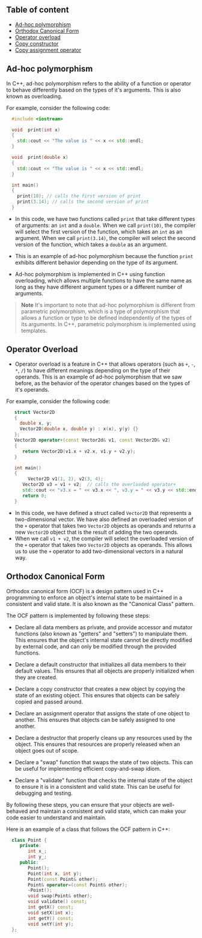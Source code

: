 ## Table of content

- [Ad-hoc polymorphism](#ad-hoc-polymorphism)
- [Orthodox Canonical Form](#orthodox-canonical-form)
- [Operator overload](#operator-overload)
- [Copy constructor](#reference-vs-dereference)
- [Copy assignment operator](#copy-assignment-operator)
<!-- - [Constant class instance in another class](#constant-class-instance-in-another-class)
- [Destructor called without a constructor](#destructor-called-without-a-constructor)
- [Streams](#streams)
- [Data transfer modes](#data-transfer-modes)
- [Text mode operations](#text-mode-operations)
- [Advantages of using streams](#advantages-of-using-streams)
- [File streams](#file-streams)
- [Creating file objects](#creating-file-objects) -->

## Ad-hoc polymorphism

In C++, ad-hoc polymorphism refers to the ability of a function or operator to behave differently based on the types of it's arguments. This is also known as overloading.

For example, consider the following code:

```C++
  #include <iostream>

  void  print(int x)
  {
    std::cout << "The value is " << x << std::endl;
  }

  void  print(double x)
  {
    std::cout << "The value is " << x << std::endl;
  }

  int main()
  {
    print(10); // calls the first version of print
    print(3.14); // calls the second version of print
  }
```

- In this code, we have two functions called `print` that take different types of arguments: an `int` and a `double`. When we call `print(10)`, the compiler will select the first version of the function, which takes an `int` as an argument. When we call `print(3.14)`, the compiler will select the second version of the function, which takes a `double` as an argument.

- This is an example of ad-hoc polymorphism because the function `print` exhibits different behavior depending on the type of its argument.

- Ad-hoc polymorphism is implemented in C++ using function overloading, which allows multiple functions to have the same name as long as they have different argument types or a different number of arguments.
> **Note**
> It's important to note that ad-hoc polymorphism is different from parametric polymorphism, which is a type of polymorphism that allows a function or type to be defined independently of the types of its arguments. In C++, parametric polymorphism is implemented using templates.

## Operator Overload

- Operator overload is a feature in C++ that allows operators (such as `+`, `-`, `*`, `/`) to have different meanings depending on the type of their operands. This is an example of ad-hoc polymorphism that we saw before, as the behavior of the operator changes based on the types of it's operands.

For example, consider the following code:

```C++
   struct Vector2D
   {
     double x, y;
     Vector2D(double x, double y) : x(x), y(y) {}
   };
   Vector2D operator+(const Vector2d& v1, const Vector2D& v2)
   {
      return Vector2D(v1.x + v2.x, v1.y + v2.y);
   }

   int main()
   {
        Vector2D v1(1, 2), v2(3, 4);
      Vector2D v3 = v1 + v2;  // calls the overloaded operator+
      std::cout << "v3.x = " << v3.x << ", v3.y = " << v3.y << std::endl;
      return 0;
   }
```

- In this code, we have defined a struct called `Vector2D` that represents a two-dimensional vector. We have also defined an overloaded version of the `+` operator that takes two `Vector2D` objects as operands and returns a new `Vector2D` object that is the result of adding the two operands.
- When we call `v1 + v2`, the compiler will select the overloaded version of the `+` operator that takes two `Vector2D` objects as operands. This allows us to use the `+` operator to add two-dimensional vectors in a natural way.


## Orthodox Canonical Form

Orthodox canonical form (OCF) is a design pattern used in C++ programming to enforce an object's internal state to be maintained in a consistent and valid state. It is also known as the "Canonical Class" pattern.

The OCF pattern is implemented by following these steps:

- Declare all data members as private, and provide accessor and mutator functions (also known as "getters" and "setters") to manipulate them. This ensures that the object's internal state cannot be directly modified by external code, and can only be modified through the provided functions.

- Declare a default constructor that initializes all data members to their default values. This ensures that all objects are properly initialized when they are created.

- Declare a copy constructor that creates a new object by copying the state of an existing object. This ensures that objects can be safely copied and passed around.

- Declare an assignment operator that assigns the state of one object to another. This ensures that objects can be safely assigned to one another.

- Declare a destructor that properly cleans up any resources used by the object. This ensures that resources are properly released when an object goes out of scope.

- Declare a "swap" function that swaps the state of two objects. This can be useful for implementing efficient copy-and-swap idiom.

- Declare a "validate" function that checks the internal state of the object to ensure it is in a consistent and valid state. This can be useful for debugging and testing.

By following these steps, you can ensure that your objects are well-behaved and maintain a consistent and valid state, which can make your code easier to understand and maintain.

Here is an example of a class that follows the OCF pattern in C++:

```C++
  class Point {
     private:
        int x_;
        int y_;
     public:
        Point();
        Point(int x, int y);
        Point(const Point& other);
        Point& operator=(const Point& other);
        ~Point();
        void swap(Point& other);
        void validate() const;
        int getX() const;
        void setX(int x);
        int getY() const;
        void setY(int y);
  };
```
